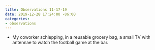 ```yaml
---
title: Observations 11-17-19
date: 2019-12-28 17:24:00 -06:00
categories:
- observations
---
```


- My coworker schlepping, in a reusable grocery bag, a small TV with antennae to watch the football game at the bar.